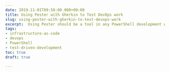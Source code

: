 ```yaml
---
date: 2019-11-01T09:58:00.000+00:00
title: Using Pester with Gherkin to Test DevOps work
slug: using-pester-with-gherkin-to-test-devops-work
excerpt:  Using Pester should be a tool in any PowerShell development workflow. Leveraging Gherkin with PowerShell, can provide a more intuitive way to provide testing validation against various DevOps oriented effort.
tags:
- infrastructure-as-code
- devops
- PowerShell
- test-driven-development
toc: true
draft: true

---
```

